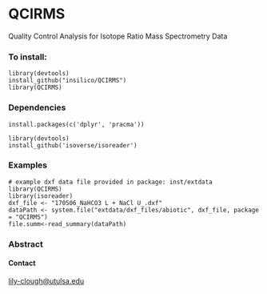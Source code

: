 # QCIRMS
Quality Control Analysis for Isotope Ratio Mass Spectrometry Data

### To install:

```
library(devtools)
install_github("insilico/QCIRMS") 
library(QCIRMS)
```

### Dependencies
```
install.packages(c('dplyr', 'pracma'))
```

```
library(devtools)
install_github('isoverse/isoreader')
```

### Examples

```
# example dxf data file provided in package: inst/extdata
library(QCIRMS)
library(isoreader)
dxf_file <- "170506_NaHCO3 L + NaCl U_.dxf"
dataPath <- system.file("extdata/dxf_files/abiotic", dxf_file, package = "QCIRMS")
file.summ<-read_summary(dataPath)
```
### Abstract

#### Contact
[lily-clough@utulsa.edu](lily-clough@utulsa.edu)
